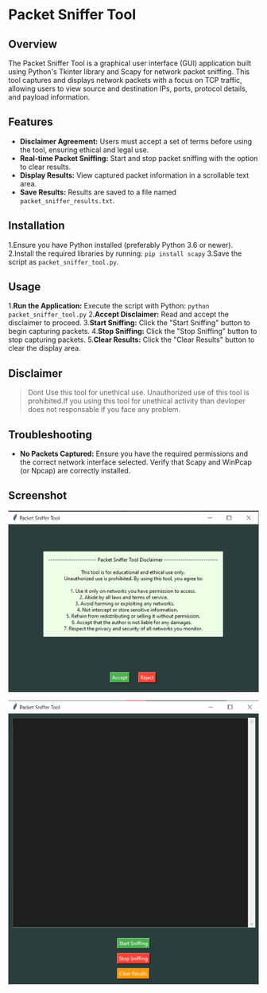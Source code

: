 # Packet Sniffer Tool

## Overview

The Packet Sniffer Tool is a graphical user interface (GUI) application built using Python's Tkinter library and Scapy for network packet sniffing. This tool captures and displays network packets with a focus on TCP traffic, allowing users to view source and destination IPs, ports, protocol details, and payload information.

## Features
  - **Disclaimer Agreement:** Users must accept a set of terms before using the tool, ensuring ethical and legal use.
  - **Real-time Packet Sniffing:** Start and stop packet sniffing with the option to clear results.
  - **Display Results:** View captured packet information in a scrollable text area.
  - **Save Results:** Results are saved to a file named `packet_sniffer_results.txt`.

## Installation

  1.Ensure you have Python installed (preferably Python 3.6 or newer).
  2.Install the required libraries by running:
      `pip install scapy`
  3.Save the script as `packet_sniffer_tool.py`.
  
## Usage
  1.**Run the Application:** Execute the script with Python:
      `python packet_sniffer_tool.py`
  2.**Accept Disclaimer:** Read and accept the disclaimer to proceed.
  3.**Start Sniffing:** Click the "Start Sniffing" button to begin capturing packets.
  4.**Stop Sniffing:** Click the "Stop Sniffing" button to stop capturing packets.
  5.**Clear Results:** Click the "Clear Results" button to clear the display area.

## Disclaimer
 > Dont Use this tool for unethical use. Unauthorized use of this tool is prohibited.If you using this tool for unethical activity than devloper does not responsable if you face any problem.

## Troubleshooting

  - **No Packets Captured:** Ensure you have the required permissions and the correct network interface selected. Verify that Scapy and WinPcap (or Npcap) are correctly installed.

##  Screenshot

<p5 align="left">
  <a href="#blank"><img src="Disclaimer.png" alt="HackResist"></a>
</p5>

<p align="left">
  <a href="#blank"><img src="User%20Interface.png" alt="HackResist"></a>
</p>

